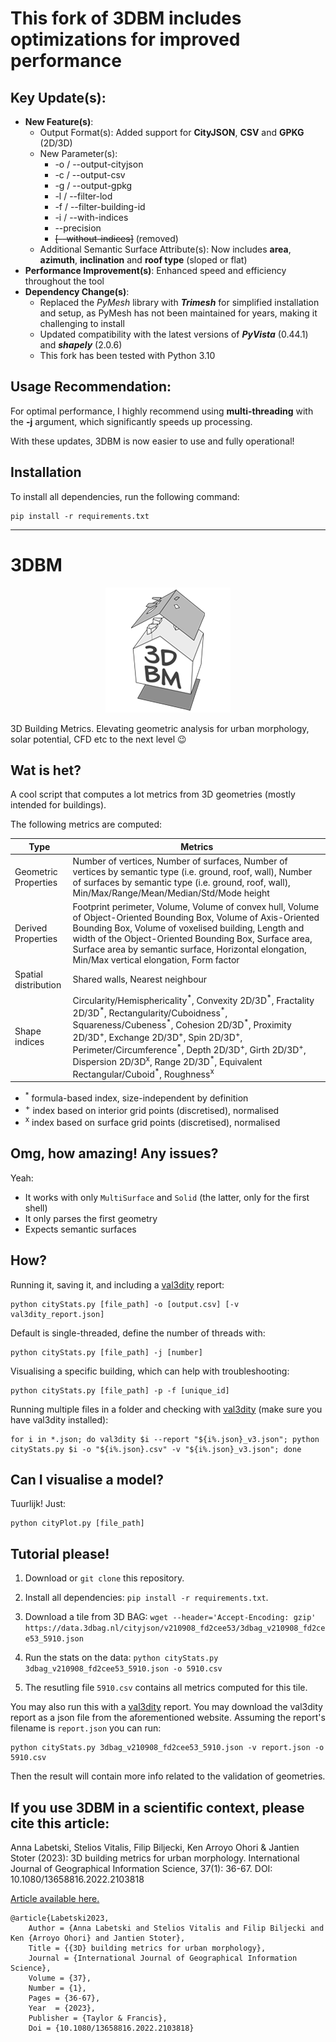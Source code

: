 # This fork of **3DBM** includes optimizations for improved performance

## Key Update(s):
- **New Feature(s)**:
     - Output Format(s): Added support for **CityJSON**, **CSV** and **GPKG** (2D/3D)
     - New Parameter(s):
          -   -o / --output-cityjson
          -   -c / --output-csv
          -   -g / --output-gpkg
          -   -l / --filter-lod
          -   -f / --filter-building-id
          -   -i / --with-indices
          -   --precision
          -   ~~[--without-indices]~~ (removed)
     - Additional Semantic Surface Attribute(s): Now includes **area**, **azimuth**, **inclination** and **roof type** (sloped or flat)
- **Performance Improvement(s)**: Enhanced speed and efficiency throughout the tool
- **Dependency Change(s)**:
     - Replaced the *PyMesh* library with ***Trimesh*** for simplified installation and setup, as PyMesh has not been maintained for years, making it challenging to install
     - Updated compatibility with the latest versions of ***PyVista*** (0.44.1) and ***shapely*** (2.0.6)
     - This fork has been tested with Python 3.10

## Usage Recommendation:
For optimal performance, I highly recommend using **multi-threading** with the **-j** argument, which significantly speeds up processing.

With these updates, 3DBM is now easier to use and fully operational!

## Installation

To install all dependencies, run the following command:

```
pip install -r requirements.txt
```
___
# 3DBM

<p align="center">
	<img src="./3dbm.png" width="200">
</p>

3D Building Metrics. Elevating geometric analysis for urban morphology, solar potential, CFD etc to the next level 😉


## Wat is het?

A cool script that computes a lot metrics from 3D geometries (mostly intended for buildings).

The following metrics are computed:

| Type | Metrics |
| --- | --- |
| Geometric Properties | Number of vertices, Number of surfaces, Number of vertices by semantic type (i.e. ground, roof, wall), Number of surfaces by semantic type (i.e. ground, roof, wall), Min/Max/Range/Mean/Median/Std/Mode height |
| Derived Properties | Footprint perimeter, Volume, Volume of convex hull, Volume of Object-Oriented Bounding Box, Volume of Axis-Oriented Bounding Box, Volume of voxelised building, Length and width of the Object-Oriented Bounding Box, Surface area, Surface area by semantic surface, Horizontal elongation, Min/Max vertical elongation, Form factor |
| Spatial distribution | Shared walls, Nearest neighbour |
| Shape indices | Circularity/Hemisphericality<sup>\*</sup>, Convexity 2D/3D<sup>\*</sup>, Fractality 2D/3D<sup>\*</sup>, Rectangularity/Cuboidness<sup>\*</sup>, Squareness/Cubeness<sup>\*</sup>, Cohesion 2D/3D<sup>\*</sup>, Proximity 2D/3D<sup>+</sup>, Exchange 2D/3D<sup>+</sup>, Spin 2D/3D<sup>+</sup>, Perimeter/Circumference<sup>\*</sup>, Depth 2D/3D<sup>+</sup>, Girth 2D/3D<sup>+</sup>, Dispersion 2D/3D<sup>x</sup>, Range 2D/3D<sup>\*</sup>, Equivalent Rectangular/Cuboid<sup>\*</sup>, Roughness<sup>x</sup> |

- <sup>\*</sup> formula-based index, size-independent by definition
- <sup>+</sup> index based on interior grid points (discretised), normalised
- <sup>x</sup> index based on surface grid points (discretised), normalised

## Omg, how amazing! Any issues?

Yeah:
- It works with only `MultiSurface` and `Solid` (the latter, only for the first shell)
- It only parses the first geometry
- Expects semantic surfaces

## How?

Running it, saving it, and including a [val3dity](https://github.com/tudelft3d/val3dity) report:

```
python cityStats.py [file_path] -o [output.csv] [-v val3dity_report.json]
```

Default is single-threaded, define the number of threads with:

```
python cityStats.py [file_path] -j [number]
```

Visualising a specific building, which can help with troubleshooting:

```
python cityStats.py [file_path] -p -f [unique_id]
```

Running multiple files in a folder and checking with [val3dity](https://github.com/tudelft3d/val3dity) (make sure you have val3dity installed):

```
for i in *.json; do val3dity $i --report "${i%.json}_v3.json"; python cityStats.py $i -o "${i%.json}.csv" -v "${i%.json}_v3.json"; done
```

## Can I visualise a model?

Tuurlijk! Just:

```
python cityPlot.py [file_path]
```

## Tutorial please!

1) Download or `git clone` this repository.

2) Install all dependencies: `pip install -r requirements.txt`.

3) Download a tile from 3D BAG: `wget --header='Accept-Encoding: gzip' https://data.3dbag.nl/cityjson/v210908_fd2cee53/3dbag_v210908_fd2cee53_5910.json`

4) Run the stats on the data: `python cityStats.py 3dbag_v210908_fd2cee53_5910.json -o 5910.csv`

5) The resutling file `5910.csv` contains all metrics computed for this tile.

You may also run this with a [val3dity](http://geovalidation.bk.tudelft.nl/val3dity/) report. You may download the val3dity report as a json file from the aforementioned website. Assuming the report's filename is `report.json` you can run:

```
python cityStats.py 3dbag_v210908_fd2cee53_5910.json -v report.json -o 5910.csv
```

Then the result will contain more info related to the validation of geometries.

## If you use 3DBM in a scientific context, please cite this article:

Anna Labetski, Stelios Vitalis, Filip Biljecki, Ken Arroyo Ohori & Jantien Stoter (2023): 3D building metrics for urban morphology. International Journal of Geographical Information Science, 37(1): 36-67. DOI: 10.1080/13658816.2022.2103818 

[Article available here.](https://doi.org/10.1080/13658816.2022.2103818)

```
@article{Labetski2023,
	Author = {Anna Labetski and Stelios Vitalis and Filip Biljecki and Ken {Arroyo Ohori} and Jantien Stoter},
	Title = {{3D} building metrics for urban morphology},
	Journal = {International Journal of Geographical Information Science},
	Volume = {37},
	Number = {1},
	Pages = {36-67},
	Year  = {2023},
	Publisher = {Taylor & Francis},
	Doi = {10.1080/13658816.2022.2103818}
```
